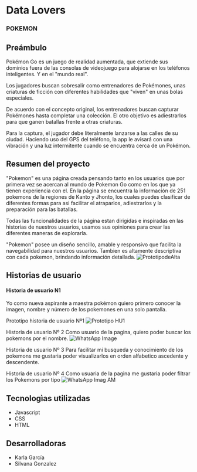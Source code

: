 # Data Lovers

### POKEMON

## Preámbulo

Pokémon Go es un juego de realidad aumentada, que extiende sus dominios fuera de las consolas de videojuego para alojarse en los teléfonos inteligentes. Y en el "mundo real".

Los jugadores buscan sobresalir como entrenadores de Pokémones, unas criaturas de ficción con diferentes habilidades que "viven" en unas bolas especiales.

De acuerdo con el concepto original, los entrenadores buscan capturar Pokémones hasta completar una colección. El otro objetivo es adiestrarlos para que ganen batallas frente a otras criaturas.

Para la captura, el jugador debe literalmente lanzarse a las calles de su ciudad. Haciendo uso del GPS del teléfono, la app le avisará con una vibración y una luz intermitente cuando se encuentra cerca de un Pokémon.



## Resumen del proyecto
"Pokemon" es una página creada pensando tanto en los usuarios que por primera vez se acercan al mundo de Pokemon Go como en los que ya tienen experiencia con el.
En la página se encuentra la información de 251 pokemons de la regiones de Kanto y Jhonto, los cuales puedes clasificar de diferentes formas para asi facilitar el atraparlos, adiestrarlos y la preparación para las batallas.

Todas las funcionalidades de la página estan dirigidas e inspiradas en las historias de nuestros usuarios, usamos sus opiniones para crear las diferentes maneras de explorarla.

"Pokemon" posee un diseño sencillo, amable y responsivo que facilita la navegabilidad  para nuestros usuarios.
Tambien es altamente descriptiva con cada pokemon, brindando información detallada.
![PrototipodeAlta](https://user-images.githubusercontent.com/105952350/202509232-5b81e3d9-cdc5-4a9a-8fdd-cc33afe0de05.png)

## Historias de usuario
#### Historia de usuario N1
Yo como nueva aspirante a maestra pokémon quiero primero conocer la imagen, nombre y número de los pokemones en una solo pantalla.

Prototipo historia de usuario Nº1
![Prototipo HU1](https://user-images.githubusercontent.com/105952350/202509314-20dc8a22-80b9-4634-9470-49f38bebfa0e.png)


Historia de usuario Nº 2
Como usuario de la pagina, quiero poder buscar los pokemons por el nombre.
![WhatsApp Image](https://user-images.githubusercontent.com/105952350/202508896-ad4354e2-6d83-4601-8389-ef622c1345fe.jpeg)

Historia de usuario Nº 3
Para facilitar mi busqueda y conocimiento de los pokemons me gustaria poder visualizarlos en orden alfabetico ascedente y descendente.

Historia de usuario Nº 4
Como usuaria de la pagina me gustaria poder filtrar los Pokemons por tipo
![WhatsApp Imag AM](https://user-images.githubusercontent.com/105952350/202508965-bed3357a-c125-4ed7-bd9b-a41a0540be2b.jpeg)

## Tecnologìas utilizadas
- Javascript
- CSS
- HTML

## Desarrolladoras

- Karla García
- Silvana Gonzalez
